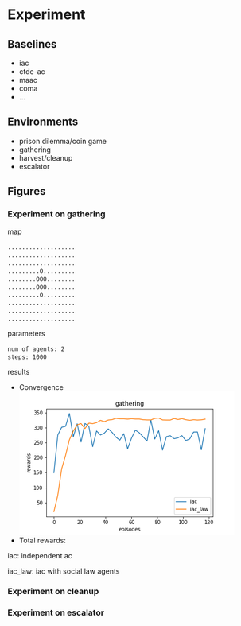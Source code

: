 # Experiment

## Baselines

- iac
- ctde-ac
- maac
- coma
- ...

## Environments

- prison dilemma/coin game
- gathering
- harvest/cleanup
- escalator

## Figures

### Experiment on gathering

map

```
...................
...................
...................
.........O.........
........OOO........
........OOO........
.........O.........
...................
...................
...................
```

parameters

```
num of agents: 2
steps: 1000
```

results
  - Convergence 
  ![avatar](figure/gathering.png)
  - Total rewards: 

iac: independent ac

iac_law: iac with social law agents

### Experiment on cleanup


### Experiment on escalator


